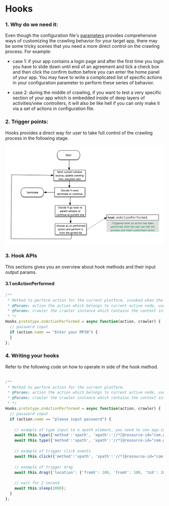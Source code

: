# Hooks

### 1. **Why do we need it:**

Even though the configuration file's [parameters](/guide/configuration.md)  provides comprehensive ways of customizing the crawling behavior for your target app, there may be some tricky scenes that you need a more direct control on the crawling process. For example:

* case 1: if your app contains a login page and after the first time you login you have to slide down until end of an agreement and tick a check box and then click the confirm button before you can enter the home panel of your app.  You may have to write a complicated list of specific actions in your configuration parameter to perform these series of behavior.

* case 2: during the middle of crawling, if you want to test a very specific section of your app which is embedded inside of deep layers of  activities/view controllers, it will also be like hell if you can only make it via a set of actions in configuration file.

### 2. Trigger points:

Hooks provides a direct way for user to take full control of the crawling process in the following stage.

![](./assets/nosmoke-hook-2.0.png)

### 3. Hook APIs

This sections gives you an overview about hook methods and their input output params.

#### 3.1 onActionPerformed

```js
/**
 * Method to perform action for the current platform, invoked when the action is going to perform
 * @Params: action the action which belongs to current active node, user can determine the priority of action execution
 * @Params: crawler the crawler instance which contains the context information as well as crawler config
 * */
Hooks.prototype.onActionPerformed = async function(action, crawler) {
  // password input
  if (action.name == "Enter your MPIN") {
  }
};
```

### 4. Writing your hooks

Refer to the following code on how to operate in side of the hook method.

```js

/**
 * Method to perform action for the current platform.
 * @Params: action the action which belongs to current active node, user can determine the priority of action execution
 * @Params: crawler the crawler instance which contains the context information as well as crawler config
 * */
Hooks.prototype.onActionPerformed = async function(action, crawler) {
  // password input
  if (action.name == "please input password") {

    // example of type input to a xpath element, you need to use app-inspector to get the correct xpath value
    await this.type({'method':'xpath', 'xpath':'//*[@resource-id="com.github.android_app_bootstrap:id/mobileNoEditText"]', 'value': '中文+Test+12345678'});
    await this.type({'method':'xpath', 'xpath':'//*[@resource-id="com.github.android_app_bootstrap:id/codeEditText"]', 'value': '1111111'});

    // example of trigger click events
    await this.click({'method':'xpath', 'xpath':'//*[@resource-id="com.github.android_app_bootstrap:id/login_button"]'});

    // example of trigger drag
    await this.drag({'location': {'fromX': 100, 'fromY': 100, 'toX': 200, 'toY': 200}, 'duration': 2.0});

    // wait for 2 second
    await this.sleep(2000);
  }
};

```

